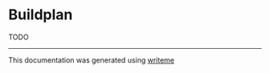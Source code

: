 # Buildplan

TODO

---
This documentation was generated using [writeme](https://www.npmjs.com/package/@writeme/core)
